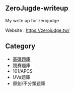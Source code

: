 ## ZeroJugde-writeup
My write up for zerojudge

Website : https://zerojudge.tw/

## Category
  * [基礎題庫](基礎題庫/basic-contents.md)
  * 競賽題庫
  * 101/APCS
  * UVa題庫
  * 原創/不分類題庫
